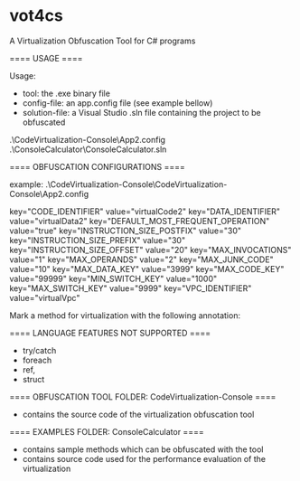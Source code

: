 # vot4cs
A Virtualization Obfuscation Tool for C# programs

==== USAGE ====

Usage: <tool> <config-file> <solution-file>
- tool: the .exe binary file
- config-file: an app.config file (see example bellow)
- solution-file: a Visual Studio .sln file containing the project to be obfuscated

 .\CodeVirtualization-Console\App2.config 	.\ConsoleCalculator\ConsoleCalculator.sln

==== OBFUSCATION CONFIGURATIONS ====

example: .\CodeVirtualization-Console\CodeVirtualization-Console\App2.config

key="CODE_IDENTIFIER" value="virtualCode2" 
key="DATA_IDENTIFIER" value="virtualData2" 
key="DEFAULT_MOST_FREQUENT_OPERATION" value="true" 
key="INSTRUCTION_SIZE_POSTFIX" value="30" 
key="INSTRUCTION_SIZE_PREFIX" value="30" 
key="INSTRUCTION_SIZE_OFFSET" value="20" 
key="MAX_INVOCATIONS" value="1" 
key="MAX_OPERANDS" value="2" 
key="MAX_JUNK_CODE" value="10" 
key="MAX_DATA_KEY" value="3999" 
key="MAX_CODE_KEY" value="99999" 
key="MIN_SWITCH_KEY" value="1000" 
key="MAX_SWITCH_KEY" value="9999" 
key="VPC_IDENTIFIER" value="virtualVpc" 


Mark a method for virtualization with the following annotation:


==== LANGUAGE FEATURES NOT SUPPORTED ====

- try/catch
- foreach 
- ref,
- struct


==== OBFUSCATION TOOL FOLDER: CodeVirtualization-Console ====

- contains the source code of the virtualization obfuscation tool



==== EXAMPLES FOLDER: ConsoleCalculator ====

- contains sample methods which can be obfuscated with the tool
- contains source code used for the performance evaluation of the virtualization

